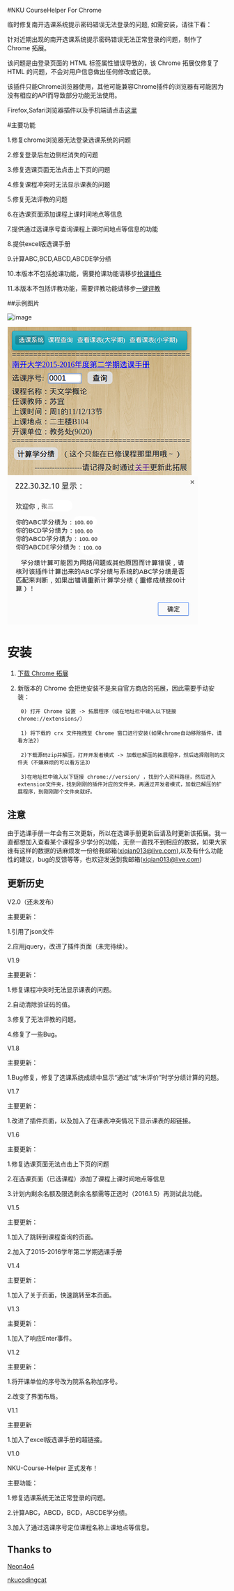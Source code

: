 #NKU CourseHelper For Chrome

临时修复南开选课系统提示密码错误无法登录的问题, 如需安装，请往下看：

针对近期出现的南开选课系统提示密码错误无法正常登录的问题，制作了 Chrome 拓展。

该问题是由登录页面的 HTML 标签属性错误导致的，该 Chrome 拓展仅修复了 HTML 的问题，不会对用户信息做出任何修改或记录。

该插件只能Chrome浏览器使用，其他可能兼容Chrome插件的浏览器有可能因为没有相应的API而导致部分功能无法使用。

Firefox,Safari浏览器插件以及手机端请点击[这里](https://github.com/Everything-in-NKU/Patch-for-Elective-System-of-NKU-FF/tree/master/Greasemonkey)

#主要功能

1.修复chrome浏览器无法登录选课系统的问题

2.修复登录后左边侧栏消失的问题

3.修复选课页面无法点击上下页的问题

4.修复课程冲突时无法显示课表的问题

5.修复无法评教的问题

6.在选课页面添加课程上课时间地点等信息

7.提供通过选课序号查询课程上课时间地点等信息的功能

8.提供excel版选课手册

9.计算ABC,BCD,ABCD,ABCDE学分绩

10.本版本不包括抢课功能，需要抢课功能请移步[抢课插件](https://github.com/Everything-in-NKU/Patch-for-Elective-System-of-NKU)

11.本版本不包括评教功能，需要评教功能请移步[一键评教](https://github.com/yqnku/One-Key-To-Evaluation)

##示例图片

![image](https://github.com/yqnku/NKU-CourseHelper/raw/master/img/example1.png)

![image](https://github.com/yqnku/NKU-CourseHelper/raw/master/img/example2.png)
![image](https://github.com/yqnku/NKU-CourseHelper/raw/master/img/example3.png)

# 安装
1. [下载 Chrome 拓展](https://github.com/yqnku/NKU-CourseHelper/releases)
2. 新版本的 Chrome 会拒绝安装不是来自官方商店的拓展，因此需要手动安装：

        0) 打开 Chrome 设置 -> 拓展程序（或在地址栏中输入以下链接 chrome://extensions/）

        1) 将下载的 crx 文件拖拽至 Chrome 窗口进行安装(如果chrome自动移除插件，请看方法2)
        
        2)下载源码zip并解压，打开开发者模式 -> 加载已解压的拓展程序，然后选择刚刚的文件夹（不嫌麻烦的可以看方法3）
        
        3)在地址栏中输入以下链接 chrome://version/ ，找到个人资料路径，然后进入extension文件夹，找到刚刚的插件对应的文件夹，再通过开发者模式，加载已解压的扩展程序，到刚刚那个文件夹就好。
        
## 注意

由于选课手册一年会有三次更新，所以在选课手册更新后请及时更新该拓展。我一直都想加入查看某个课程多少学分的功能，无奈一直找不到相应的数据，如果大家谁有这样的数据的话麻烦发一份给我邮箱(xiqian013@live.com),以及有什么功能性的建议，bug的反馈等等，也欢迎发送到我邮箱(xiqian013@live.com)

## 更新历史
V2.0（还未发布）

主要更新：

1.引用了json文件

2.应用jquery，改进了插件页面（未完待续）。

V1.9

主要更新：

1.修复课程冲突时无法显示课表的问题。

2.自动清除验证码的值。

3.修复了无法评教的问题。

4.修复了一些Bug。

V1.8

主要更新：

1.Bug修复，修复了选课系统成绩中显示“通过”或“未评价”时学分绩计算的问题。

V1.7

主要更新：

1.改进了插件页面，以及加入了在课表冲突情况下显示课表的超链接。

V1.6

主要更新：

1.修复选课页面无法点击上下页的问题

2.在选课页面（已选课程）添加了课程上课时间地点等信息

3.计划内剩余名额及限选剩余名额需等正选时（2016.1.5）再测试此功能。

V1.5

主要更新：

1.加入了跳转到课程查询的页面。

2.加入了2015-2016学年第二学期选课手册

V1.4

主要更新：

1.加入了关于页面，快速跳转至本页面。

V1.3

主要更新：

1.加入了响应Enter事件。

V1.2

主要更新：

1.将开课单位的序号改为院系名称加序号。

2.改变了界面布局。

V1.1

主要更新

1.加入了excel版选课手册的超链接。

V1.0 

NKU-Course-Helper 正式发布！

主要功能：

1.修复选课系统无法正常登录的问题。

2.计算ABC，ABCD，BCD，ABCDE学分绩。

3.加入了通过选课序号定位课程名称上课地点等信息。

## Thanks to

[Neon4o4](https://github.com/Neon4o4)

[nkucodingcat](https://github.com/nkucodingcat)

